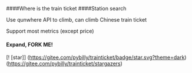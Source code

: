 ####Where is the train ticket
####Station search

Use qunwhere API to climb, can climb Chinese train ticket

Support most metrics (except price)

#### Expand, FORK ME!

[! [star]] (https://gitee.com/pybilly/trainticket/badge/star.svg?theme=dark) (https://gitee.com/pybilly/trainticket/stargazers)